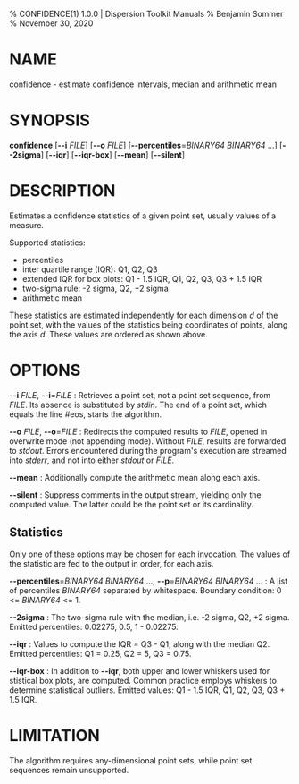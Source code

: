 % CONFIDENCE(1) 1.0.0 | Dispersion Toolkit Manuals
% Benjamin Sommer
% November 30, 2020

# NAME

confidence - estimate confidence intervals, median and arithmetic mean

# SYNOPSIS

**confidence** [**\--i** *FILE*] [**\--o** *FILE*] [**\--percentiles**=*BINARY64* *BINARY64* ...] [**\--2sigma**] [**\--iqr**] [**\--iqr-box**] [**\--mean**] [**\--silent**]

# DESCRIPTION

Estimates a confidence statistics of a given point set, usually values of a measure.

Supported statistics:

* percentiles
* inter quartile range (IQR): Q1, Q2, Q3
* extended IQR for box plots: Q1 - 1.5 IQR, Q1, Q2, Q3, Q3 + 1.5 IQR
* two-sigma rule: -2 sigma, Q2, +2 sigma
* arithmetic mean

These statistics are estimated independently for each dimension *d* of the point set, with the values of the statistics being coordinates of points, along the axis *d*. These values are ordered as shown above.

# OPTIONS

**\--i** *FILE*, **\--i**=*FILE*
:   Retrieves a point set, not a point set sequence, from *FILE*. Its absence is substituted by *stdin*. The end of a point set, which equals the line #eos, starts the algorithm.

**\--o** *FILE*, **\--o**=*FILE*
:   Redirects the computed results to *FILE*, opened in overwrite mode (not appending mode). Without *FILE*, results are forwarded to *stdout*. Errors encountered during the program's execution are streamed into *stderr*, and not into either *stdout* or *FILE*.

**\--mean**
:   Additionally compute the arithmetic mean along each axis.

**\--silent**
:   Suppress comments in the output stream, yielding only the computed value. The latter could be the point set or its cardinality.

## Statistics

Only one of these options may be chosen for each invocation. The values of the statistic are fed to the output in order, for each axis.

**\--percentiles**=*BINARY64* *BINARY64* ..., **\--p**=*BINARY64* *BINARY64* ...
:   A list of percentiles *BINARY64* separated by whitespace. Boundary condition: 0 <= *BINARY64* <= 1. 

**\--2sigma**
:   The two-sigma rule with the median, i.e. -2 sigma, Q2, +2 sigma. Emitted percentiles: 0.02275, 0.5, 1 - 0.02275.

**\--iqr**
:   Values to compute the IQR = Q3 - Q1, along with the median Q2. Emitted percentiles: Q1 = 0.25, Q2 = 5, Q3 = 0.75.

**\--iqr-box**
:   In addition to **\--iqr**, both upper and lower whiskers used for stistical box plots, are computed. Common practice employs whiskers to determine statistical outliers. Emitted values: Q1 - 1.5 IQR, Q1, Q2, Q3, Q3 + 1.5 IQR.

# LIMITATION

The algorithm requires any-dimensional point sets, while point set sequences remain unsupported.